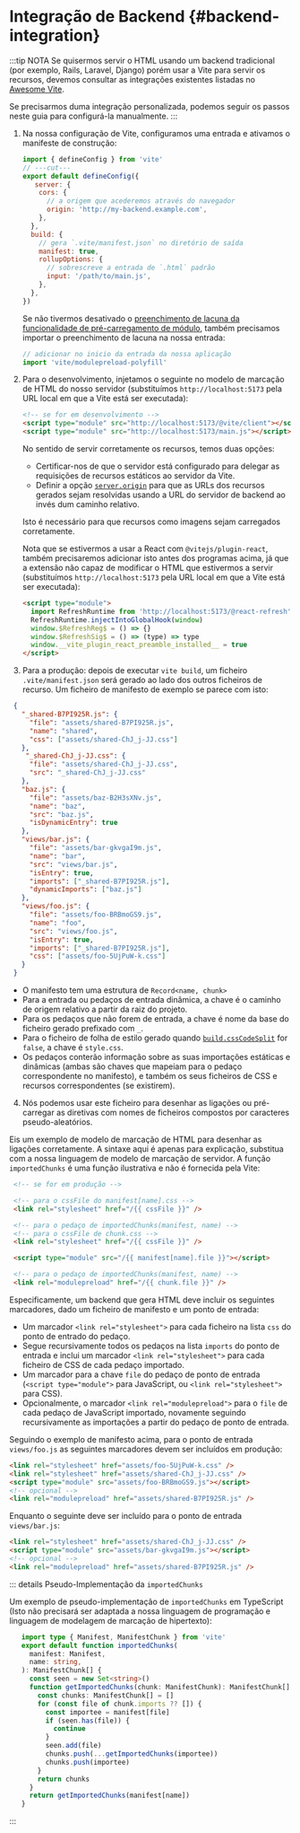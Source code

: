 # Integração de Backend {#backend-integration}

:::tip NOTA
Se quisermos servir o HTML usando um backend tradicional (por exemplo, Rails, Laravel, Django) porém usar a Vite para servir os recursos, devemos consultar as integrações existentes listadas no [Awesome Vite](https://github.com/vitejs/awesome-vite#integrations-with-backends).

Se precisarmos duma integração personalizada, podemos seguir os passos neste guia para configurá-la manualmente.
:::

1. Na nossa configuração de Vite, configuramos uma entrada e ativamos o manifeste de construção:

   ```js twoslash [vite.config.js]
   import { defineConfig } from 'vite'
   // ---cut---
   export default defineConfig({
      server: {
       cors: {
         // a origem que acederemos através do navegador
         origin: 'http://my-backend.example.com',
       },
     },
     build: {
       // gera `.vite/manifest.json` no diretório de saída
       manifest: true,
       rollupOptions: {
         // sobrescreve a entrada de `.html` padrão
         input: '/path/to/main.js',
       },
     },
   })
   ```

   Se não tivermos desativado o [preenchimento de lacuna da funcionalidade de pré-carregamento de módulo](/config/build-options#build-polyfillmodulepreload), também precisamos importar o preenchimento de lacuna na nossa entrada:

   ```js
   // adicionar no inicio da entrada da nossa aplicação
   import 'vite/modulepreload-polyfill'
   ```

2. Para o desenvolvimento, injetamos o seguinte no modelo de marcação de HTML do nosso servidor (substituímos `http://localhost:5173` pela URL local em que a Vite está ser executada):

   ```html
   <!-- se for em desenvolvimento -->
   <script type="module" src="http://localhost:5173/@vite/client"></script>
   <script type="module" src="http://localhost:5173/main.js"></script>
   ```

   No sentido de servir corretamente os recursos, temos duas opções:

   - Certificar-nos de que o servidor está configurado para delegar as requisições de recursos estáticos ao servidor da Vite.
   - Definir a opção [`server.origin`](/config/server-options.md#server-origin) para que as URLs dos recursos gerados sejam resolvidas usando a URL do servidor de backend ao invés dum caminho relativo.

   Isto é necessário para que recursos como imagens sejam carregados corretamente.

   Nota que se estivermos a usar a React com `@vitejs/plugin-react`, também precisaremos adicionar isto antes dos programas acima, já que a extensão não capaz de modificar o HTML que estivermos a servir (substituímos `http://localhost:5173` pela URL local em que a Vite está ser executada):

   ```html
   <script type="module">
     import RefreshRuntime from 'http://localhost:5173/@react-refresh'
     RefreshRuntime.injectIntoGlobalHook(window)
     window.$RefreshReg$ = () => {}
     window.$RefreshSig$ = () => (type) => type
     window.__vite_plugin_react_preamble_installed__ = true
   </script>
   ```

3. Para a produção: depois de executar `vite build`, um ficheiro `.vite/manifest.json` será gerado ao lado dos outros ficheiros de recurso. Um ficheiro de manifesto de exemplo se parece com isto:

  ```json [.vite/manifest.json]
   {
     "_shared-B7PI925R.js": {
       "file": "assets/shared-B7PI925R.js",
       "name": "shared",
       "css": ["assets/shared-ChJ_j-JJ.css"]
     },
      "_shared-ChJ_j-JJ.css": {
       "file": "assets/shared-ChJ_j-JJ.css",
       "src": "_shared-ChJ_j-JJ.css"
     },
     "baz.js": {
       "file": "assets/baz-B2H3sXNv.js",
       "name": "baz",
       "src": "baz.js",
       "isDynamicEntry": true
     },
     "views/bar.js": {
       "file": "assets/bar-gkvgaI9m.js",
       "name": "bar",
       "src": "views/bar.js",
       "isEntry": true,
       "imports": ["_shared-B7PI925R.js"],
       "dynamicImports": ["baz.js"]
     },
     "views/foo.js": {
       "file": "assets/foo-BRBmoGS9.js",
       "name": "foo",
       "src": "views/foo.js",
       "isEntry": true,
       "imports": ["_shared-B7PI925R.js"],
       "css": ["assets/foo-5UjPuW-k.css"]
     }
   }
   ```

   - O manifesto tem uma estrutura de `Record<name, chunk>`
   - Para a entrada ou pedaços de entrada dinâmica, a chave é o caminho de origem relativo a partir da raiz do projeto.
   - Para os pedaços que não forem de entrada, a chave é nome da base do ficheiro gerado prefixado com `_`.
   - Para o ficheiro de folha de estilo gerado quando [`build.cssCodeSplit`](/config/build-options#build-csscodesplit) for `false`, a chave é `style.css`.
   - Os pedaços conterão informação sobre as suas importações estáticas e dinâmicas (ambas são chaves que mapeiam para o pedaço correspondente no manifesto), e também os seus ficheiros de CSS e recursos correspondentes (se existirem).

4. Nós podemos usar este ficheiro para desenhar as ligações ou pré-carregar as diretivas com nomes de ficheiros compostos por caracteres pseudo-aleatórios.

  Eis um exemplo de modelo de marcação de HTML para desenhar as ligações corretamente. A sintaxe aqui é apenas para explicação, substitua com a nossa linguagem de modelo de marcação de servidor. A função `importedChunks` é uma função ilustrativa e não é fornecida pela Vite:

  ```html
   <!-- se for em produção -->

   <!-- para o cssFile do manifest[name].css -->
   <link rel="stylesheet" href="/{{ cssFile }}" />

   <!-- para o pedaço de importedChunks(manifest, name) -->
   <!-- para o cssFile de chunk.css -->
   <link rel="stylesheet" href="/{{ cssFile }}" />

   <script type="module" src="/{{ manifest[name].file }}"></script>

   <!-- para o pedaço de importedChunks(manifest, name) -->
   <link rel="modulepreload" href="/{{ chunk.file }}" />
   ```

   Especificamente, um backend que gera HTML deve incluir os seguintes marcadores, dado um ficheiro de manifesto e um ponto de entrada:

   - Um marcador `<link rel="stylesheet">` para cada ficheiro na lista `css` do ponto de entrado do pedaço.
   - Segue recursivamente todos os pedaços na lista `imports` do ponto de entrada e inclui um marcador `<link rel="stylesheet">` para cada ficheiro de CSS de cada pedaço importado.
   - Um marcador para a chave `file` do pedaço de ponto de entrada (`<script type="module">` para JavaScript, ou `<link rel="stylesheet">` para CSS).
   - Opcionalmente, o marcador `<link rel="modulepreload">` para o `file` de cada pedaço de JavaScript importado, novamente seguindo recursivamente as importações a partir do pedaço de ponto de entrada.

   Seguindo o exemplo de manifesto acima, para o ponto de entrada `views/foo.js` as seguintes marcadores devem ser incluídos em produção:

   ```html
   <link rel="stylesheet" href="assets/foo-5UjPuW-k.css" />
   <link rel="stylesheet" href="assets/shared-ChJ_j-JJ.css" />
   <script type="module" src="assets/foo-BRBmoGS9.js"></script>
   <!-- opcional -->
   <link rel="modulepreload" href="assets/shared-B7PI925R.js" />
   ```

  Enquanto o seguinte deve ser incluído para o ponto de entrada `views/bar.js`:

  ```html
  <link rel="stylesheet" href="assets/shared-ChJ_j-JJ.css" />
  <script type="module" src="assets/bar-gkvgaI9m.js"></script>
  <!-- opcional -->
  <link rel="modulepreload" href="assets/shared-B7PI925R.js" />
  ```

::: details Pseudo-Implementação da `importedChunks`

Um exemplo de pseudo-implementação de `importedChunks` em TypeScript (Isto não precisará ser adaptada a nossa linguagem de programação e linguagem de modelagem de marcação de hipertexto):

```ts
   import type { Manifest, ManifestChunk } from 'vite'
   export default function importedChunks(
     manifest: Manifest,
     name: string,
   ): ManifestChunk[] {
     const seen = new Set<string>()
     function getImportedChunks(chunk: ManifestChunk): ManifestChunk[] {
       const chunks: ManifestChunk[] = []
       for (const file of chunk.imports ?? []) {
         const importee = manifest[file]
         if (seen.has(file)) {
           continue
         }
         seen.add(file)
         chunks.push(...getImportedChunks(importee))
         chunks.push(importee)
       }
       return chunks
     }
     return getImportedChunks(manifest[name])
   }
```
:::
